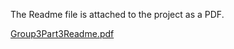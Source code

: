 The Readme file is attached to the project as a PDF. 

[Group3Part3Readme.pdf](https://github.com/EdenDGabay/group3partC/files/14841223/Group3Part3Readme.pdf)
